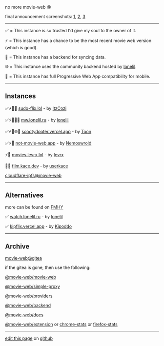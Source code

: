 no more movie-web 😢

final announcement screenshots: [1](https://files.catbox.moe/ddesj8.png), [2](https://files.catbox.moe/270b6n.png), [3](https://files.catbox.moe/m8kl57.png)

---

✅ = This instance is so trusted I'd give my soul to the owner of it.

⚡️ = This instance has a chance to be the most recent movie web version (which is good).

💾 = This instance has a backend for syncing data.

🌐 = This instance uses the community backend hosted by [lonelil](https://github.com/lonelil).

📱 = This instance has full Progressive Web App compatibility for mobile.

---

## Instances

✅⚡💾📱 [sudo-flix.lol](https://sudo-flix.lol) - by [itzCozi](https://gitlab.com/itzCozi)

✅⚡️💾🌐📱 [mw.lonelil.ru](https://mw.lonelil.ru) - by [lonelil](https://github.com/lonelil)

✅⚡💾🌐📱 [scootydooter.vercel.app](https://scootydooter.vercel.app) - by [Toon](https://github.com/Toon-arch)

✅⚡💾 [not-movie-web.app](https://not-movie-web.app) - by [Nemoswrold](https://github.com/Nemoswrold)

⚡️💾 [movies.levrx.lol](https://movies.levrx.lol) - by [levrx](https://github.com/levrx)

💾📱 [film.kace.dev](https://film.kace.dev) - by [userkace](https://github.com/userkace)

[cloudflare-ipfs@movie-web](https://k51qzi5uqu5diql6nkzokwdvz9511dp9itillc7xhixptq14tk1oz8agh3wrjd.ipns.cf-ipfs.com)

---

## Alternatives

more can be found on [FMHY](https://fmhy.pages.dev/videopiracyguide)

✅ [watch.lonelil.ru](https://watch.lonelil.ru) - by [lonelil](https://github.com/lonelil)

✅ [kipflix.vercel.app](https://kipflix.vercel.app) - by [Kipoddo](https://github.com/Kipoddo)

---

## Archive

[movie-web@gitea](https://gitea-production-9f32.up.railway.app/movie-web)

if the gitea is gone, then use the following:

[@movie-web/movie-web](https://github.com/ligmajohn/mw)

[@movie-web/simple-proxy](https://github.com/ligmajohn/simple-proxy)

[@movie-web/providers](https://github.com/ligmajohn/mw-providers)

[@movie-web/backend](https://github.com/ligmajohn/mw-back)

[@movie-web/docs](https://github.com/ligmajohn/mw-docs)

[@movie-web/extension](https://github.com/ligmajohn/ext) or [chrome-stats](https://chrome-stats.com/d/hoffoikpiofojilgpofjhnkkamfnnhmm) or [firefox-stats](https://firefox-stats.com/d/movie-web-extension)

---

[edit this page](https://github.com/erynith/movie-web-instances/edit/main/page.md) on [github](https://github.com/erynith/movie-web-instances)
